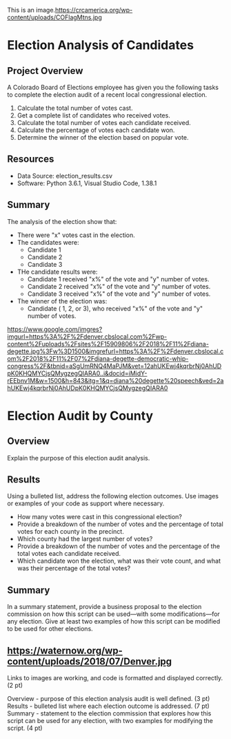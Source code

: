 This is an image.https://crcamerica.org/wp-content/uploads/COFlagMtns.jpg
# Election Analysis of Candidates

## Project Overview 
A Colorado Board of Elections employee has given you the following tasks to complete the election audit of a recent local congressional election. 

1.	Calculate the total number of votes cast.
2.	Get a complete list of candidates who received votes.
3.	Calculate the total number of votes each candidate received.
4.	Calculate the percentage of votes each candidate won.
5.	Determine the winner of the election based on popular vote.

## Resources
-	Data Source: election_results.csv
-	Software: Python 3.6.1, Visual Studio Code, 1.38.1

## Summary 
The analysis of the election show that:
-	There were "x" votes cast in the election.
-	The candidates were:
    -	Candidate 1
    -	Candidate 2
    -	Candidate 3
-	THe candidate results were:
    -	Candidate 1 received "x%" of the vote and "y" number of votes.
    -	Candidate 2 received "x%" of the vote and "y" number of votes.
    -	Candidate 3 received "x%" of the vote and "y" number of votes.
-	The winner of the election was:
    -	Candidate ( 1, 2, or 3), who received "x%" of the vote and "y" number of votes.

https://www.google.com/imgres?imgurl=https%3A%2F%2Fdenver.cbslocal.com%2Fwp-content%2Fuploads%2Fsites%2F15909806%2F2018%2F11%2Fdiana-degette.jpg%3Fw%3D1500&imgrefurl=https%3A%2F%2Fdenver.cbslocal.com%2F2018%2F11%2F07%2Fdiana-degette-democratic-whip-congress%2F&tbnid=aSgUmRNQ4MaPJM&vet=12ahUKEwj4kqrbrNj0AhUDpK0KHQMYCjsQMygzegQIARA0..i&docid=iMidY-rEEbnv1M&w=1500&h=843&itg=1&q=diana%20degette%20speech&ved=2ahUKEwj4kqrbrNj0AhUDpK0KHQMYCjsQMygzegQIARA0

# Election Audit by County

## Overview 
Explain the purpose of this election audit analysis.

## Results
Using a bulleted list, address the following election outcomes. Use images or examples of your code as support where necessary.

- How many votes were cast in this congressional election?
- Provide a breakdown of the number of votes and the percentage of total votes for each county in the precinct.
- Which county had the largest number of votes?
- Provide a breakdown of the number of votes and the percentage of the total votes each candidate received.
- Which candidate won the election, what was their vote count, and what was their percentage of the total votes?

## Summary
In a summary statement, provide a business proposal to the election commission on how this script can be used—with some modifications—for any election. Give at least two examples of how this script can be modified to be used for other elections.

https://waternow.org/wp-content/uploads/2018/07/Denver.jpg
-----------------------------------------------------------------

Links to images are working, and code is formatted and displayed correctly. (2 pt)

Overview -  purpose of this election analysis audit is well defined. (3 pt)
Results -  bulleted list where each election outcome is addressed. (7 pt)
Summary - statement to the election commission that explores how this script can be used for any election, with two examples for modifying the script. (4 pt)

